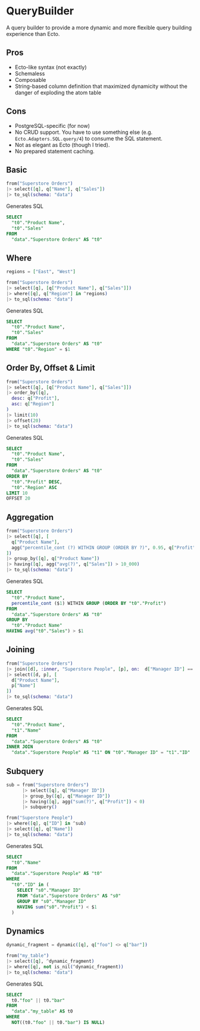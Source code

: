 # QueryBuilder

A query builder to provide a more dynamic and more flexible query building experience than Ecto.

## Pros

- Ecto-like syntax (not exactly)
- Schemaless
- Composable
- String-based column definition that maximized dynamicity without the danger of exploding the atom table

## Cons

- PostgreSQL-specific (for now)
- No CRUD support. You have to use something else (e.g. `Ecto.Adapters.SQL.query/4`) to consume the SQL statement. 
- Not as elegant as Ecto (though I tried).
- No prepared statement caching.

## Basic

```elixir
from("Superstore Orders")
|> select([q], q["Name"], q["Sales"])
|> to_sql(schema: "data")
```

Generates SQL

```sql
SELECT
  "t0"."Product Name",
  "t0"."Sales"
FROM
  "data"."Superstore Orders" AS "t0"
```

## Where

```elixir
regions = ["East", "West"]

from("Superstore Orders")
|> select([q], [q["Product Name"], q["Sales"]])
|> where([q], q["Region"] in ^regions)
|> to_sql(schema: "data")
```

Generates SQL

```sql
SELECT
  "t0"."Product Name",
  "t0"."Sales"
FROM
  "data"."Superstore Orders" AS "t0"
WHERE "t0"."Region" = $1
```


## Order By, Offset & Limit

```elixir
from("Superstore Orders")
|> select([q], [q["Product Name"], q["Sales"]])
|> order_by([q],
  desc: q["Profit"],
  asc: q["Region"]
)
|> limit(10)
|> offset(20)
|> to_sql(schema: "data")
```

Generates SQL

```sql
SELECT 
  "t0"."Product Name",
  "t0"."Sales"
FROM
  "data"."Superstore Orders" AS "t0"
ORDER BY
  "t0"."Profit" DESC,
  "t0"."Region" ASC
LIMIT 10
OFFSET 20
```

## Aggregation

```elixir
from("Superstore Orders")
|> select([q], [
  q["Product Name"],
  agg("percentile_cont (?) WITHIN GROUP (ORDER BY ?)", 0.95, q["Profit"])
])
|> group_by([q], q["Product Name"])
|> having([q], agg("avg(?)", q["Sales"]) > 10_000)
|> to_sql(schema: "data")
```

Generates SQL

```sql
SELECT
  "t0"."Product Name",
  percentile_cont ($1) WITHIN GROUP (ORDER BY "t0"."Profit")
FROM
  "data"."Superstore Orders" AS "t0"
GROUP BY
  "t0"."Product Name"
HAVING avg("t0"."Sales") > $1
```

## Joining

```elixir
from("Superstore Orders")
|> join([d], :inner, "Superstore People", [p], on:  d["Manager ID"] == p["ID"])
|> select([d, p], [
  d["Product Name"],
  p["Name"]
])
|> to_sql(schema: "data")
```

Generates SQL

```sql
SELECT
  "t0"."Product Name",
  "t1"."Name"
FROM
  "data"."Superstore Orders" AS "t0"
INNER JOIN
  "data"."Superstore People" AS "t1" ON "t0"."Manager ID" = "t1"."ID"
```

## Subquery

```elixir
sub = from("Superstore Orders")
      |> select([q], q["Manager ID"])
      |> group_by([q], q["Manager ID"])
      |> having([q], agg("sum(?)", q["Profit"]) < 0)
      |> subquery()

from("Superstore People")
|> where([q], q["ID"] in ^sub)
|> select([q], q["Name"])
|> to_sql(schema: "data")
```

Generates SQL

```sql
SELECT
  "t0"."Name"
FROM
  "data"."Superstore People" AS "t0"
WHERE
  "t0"."ID" in (
    SELECT "s0"."Manager ID"
    FROM "data"."Superstore Orders" AS "s0"
    GROUP BY "s0"."Manager ID"
    HAVING sum("s0"."Profit") < $1
  )
```

## Dynamics

```elixir
dynamic_fragment = dynamic([q], q["foo"] <> q["bar"])

from("my_table")
|> select([q], ^dynamic_fragment)
|> where([q], not is_nil(^dynamic_fragment))
|> to_sql(schema: "data")
```

Generates SQL

```sql
SELECT
  t0."foo" || t0."bar"
FROM
  "data"."my_table" AS t0
WHERE
  NOT((t0."foo" || t0."bar") IS NULL)
```
